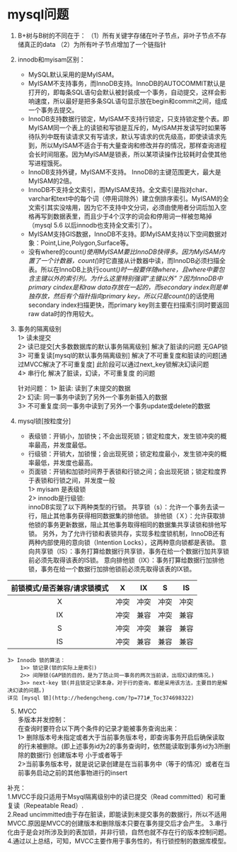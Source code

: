 # mysql问题
1. B+树与B树的不同在于：
   （1）所有关键字存储在叶子节点，非叶子节点不存储真正的data
   （2）为所有叶子节点增加了一个链指针
2. innodb和myisam区别：  
   - MySQL默认采用的是MyISAM。 
   - MyISAM不支持事务，而InnoDB支持。InnoDB的AUTOCOMMIT默认是打开的，即每条SQL语句会默认被封装成一个事务，自动提交，这样会影响速度，所以最好是把多条SQL语句显示放在begin和commit之间，组成一个事务去提交。
   - InnoDB支持数据行锁定，MyISAM不支持行锁定，只支持锁定整个表。即MyISAM同一个表上的读锁和写锁是互斥的，MyISAM并发读写时如果等待队列中既有读请求又有写请求，默认写请求的优先级高，即使读请求先到，所以MyISAM不适合于有大量查询和修改并存的情况，那样查询进程会长时间阻塞。因为MyISAM是锁表，所以某项读操作比较耗时会使其他写进程饿死。
   - InnoDB支持外键，MyISAM不支持。 InnoDB的主键范围更大，最大是MyISAM的2倍。
   - InnoDB不支持全文索引，而MyISAM支持。全文索引是指对char、varchar和text中的每个词（停用词除外）建立倒排序索引。MyISAM的全文索引其实没啥用，因为它不支持中文分词，必须由使用者分词后加入空格再写到数据表里，而且少于4个汉字的词会和停用词一样被忽略掉（mysql 5.6 以后innodb也支持全文索引了）。
   - MyISAM支持GIS数据，InnoDB不支持。即MyISAM支持以下空间数据对象：Point,Line,Polygon,Surface等。
   - 没有where的count(*)使用MyISAM要比InnoDB快得多。因为MyISAM内置了一个计数器，count(*)时它直接从计数器中读，而InnoDB必须扫描全表。所以在InnoDB上执行count(*)时一般要伴随where，且where中要包含主键以外的索引列。为什么这里特别强调“主键以外”？因为InnoDB中primary
     cindex是和raw data存放在一起的，而secondary
     index则是单独存放，然后有个指针指向primary
     key。所以只是count(*)的话使用secondary index扫描更快，而primary
     key则主要在扫描索引同时要返回raw data时的作用较大。


3. 事务的隔离级别   
   1> 读未提交  
   2> 读已提交[大多数数据库的默认事务隔离级别] 解决了脏读的问题 无GAP锁  
   3> 可重复读[mysql的默认事务隔离级别]
   解决了不可重复度和脏读的问题[通过MVCC解决了不可重复度]
   此阶段可以通过next_key锁解决幻读问题  
   4> 串行化 解决了脏读，幻读，不可重复度 的问题
   
   针对问题： 1> 脏读: 读到了未提交的数据  
   2> 幻读: 同一事务中读到了另外一个事务新插入的数据  
   3> 不可重复度:同一事务中读到了另外一个事务update或delete的数据
4. mysql锁[按粒度分]
    * 表级锁：开销小，加锁快；不会出现死锁；锁定粒度大，发生锁冲突的概率最高，并发度最低。
    * 行级锁：开销大，加锁慢；会出现死锁；锁定粒度最小，发生锁冲突的概率最低，并发度也最高。
    * 页面锁：开销和加锁时间界于表锁和行锁之间；会出现死锁；锁定粒度界于表锁和行锁之间，并发度一般  
    1> myisam 是表级锁  
    2> innodb是行级锁:  
     innoDB实现了以下两种类型的行锁。
     共享锁（s）：允许一个事务去读一行，阻止其他事务获得相同数据集的排他锁。
     排他锁（Ｘ）：允许获取排他锁的事务更新数据，阻止其他事务取得相同的数据集共享读锁和排他写锁。
     另外，为了允许行锁和表锁共存，实现多粒度锁机制，InnoDB还有两种内部使用的意向锁（Intention Locks），这两种意向锁都是表锁。
     意向共享锁（IS）：事务打算给数据行共享锁，事务在给一个数据行加共享锁前必须先取得该表的IS锁。
     意向排他锁（IX）：事务打算给数据行加排他锁，事务在给一个数据行加排他锁前必须先取得该表的IX锁。  

 | 前锁模式/是否兼容/请求锁模式 | X | IX | S | IS |
 | :--: | :--: | :--: | :--: | :--: |
 | X | 冲突 | 冲突 | 冲突 | 冲突 |
 | IX | 冲突 | 兼容 | 冲突 | 兼容 |
 | S | 冲突 | 冲突 | 兼容 | 兼容 |
 | IS | 冲突 | 兼容 | 兼容 | 兼容 |  
    3> Innodb 锁的算法：   
        1>> 锁记录(锁的实际上是索引)  
        2>> 间隙锁(GAP锁的目的，是为了防止同一事务的两次当前读，出现幻读的情况。)   
        3>> next-key 锁(并且锁定记录本身。对于行的查询，都是采用该方法，主要目的是解决幻读的问题。)  
    详见 [mysql 锁](http://hedengcheng.com/?p=771#_Toc374698322)  
5. MVCC   
   多版本并发控制：   
   在查询时要符合以下两个条件的记录才能被事务查询出来：  
   1>
   删除版本号未指定或者大于当前事务版本号，即查询事务开启后确保读取的行未被删除。(即上述事务id为2的事务查询时，依然能读取到事务id为3所删除的数据行)
   创建版本号 小于或者等于  
   2>当前事务版本号，就是说记录创建是在当前事务中（等于的情况）或者在当前事务启动之前的其他事物进行的insert
   
补充：   
1.MVCC手段只适用于Msyql隔离级别中的读已提交（Read committed）和可重复读（Repeatable Read）.  
2.Read uncimmitted由于存在脏读，即能读到未提交事务的数据行，所以不适用MVCC.原因是MVCC的创建版本和删除版本只要在事务提交后才会产生。
3.串行化由于是会对所涉及到的表加锁，并非行锁，自然也就不存在行的版本控制问题。
4.通过以上总结，可知，MVCC主要作用于事务性的，有行锁控制的数据库模型。